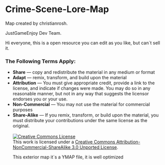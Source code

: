 # Crime-Scene-Lore-Map

Map created by christianrosh.

JustGameEnjoy Dev Team.

Hi everyone, this is a open resource you can edit as you like, but can´t sell it.

<h3 style="text-align: left" resource="http://creativecommons.org/ns#Reproduction" rel="cc:permits">The Following Terms Apply:</h3>
<ul class="license-properties">
<li class="license share" rel="cc:permits" resource="http://creativecommons.org/ns#Distribution">
<strong>Share</strong> — copy and redistribute the material in any medium or format
</li>
<li class="license remix" rel="cc:permits" resource="http://creativecommons.org/ns#DerivativeWorks">
<strong>Adapt</strong> — remix, transform, and build upon the material
</li>
 <li class="license remix" rel="cc:permits" resource="http://creativecommons.org/ns#DerivativeWorks">
<strong>Attribution</strong> — You must give appropriate credit, provide a link to the license, and indicate if changes were made. You may do so in any reasonable manner, but not in any way that suggests the licensor endorses you or your use.
</li>
<li class="license remix" rel="cc:permits" resource="http://creativecommons.org/ns#DerivativeWorks">
<strong>Non-Commercial</strong> — You may not use the material for commercial purposes
</li>
<li class="license remix" rel="cc:permits" resource="http://creativecommons.org/ns#DerivativeWorks">
<strong>Share-Alike</strong> — If you remix, transform, or build upon the material, you must distribute your contributions under the same license as the original.
</li>
<br> 
<a rel="license" href="http://creativecommons.org/licenses/by-nc-sa/3.0/"><img alt="Creative Commons License" style="border-width:0" src="https://i.creativecommons.org/l/by-nc-sa/3.0/88x31.png" /></a><br />This work is licensed under a <a rel="license" href="http://creativecommons.org/licenses/by-nc-sa/3.0/">Creative Commons Attribution-NonCommercial-ShareAlike 3.0 Unported License</a>.


This exterior map it´s a YMAP file, it is well optimized
